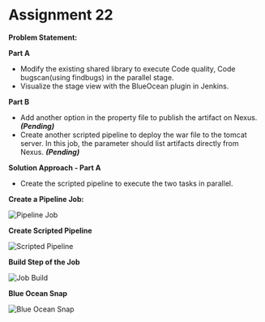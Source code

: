 # Assignment 22

**Problem Statement:**

**Part A**
- Modify the existing shared library to execute Code quality, Code bugscan(using findbugs) in the parallel stage. 
- Visualize the stage view with the BlueOcean plugin in Jenkins. 

**Part B**
- Add another option in the property file to publish the artifact on Nexus. _**(Pending)**_
- Create another scripted pipeline to deploy the war file to the tomcat server. In this job, the parameter should list artifacts directly from Nexus. _**(Pending)**_

**Solution Approach - Part A**
- Create the scripted pipeline to execute the two tasks in parallel.


**Create a Pipeline Job:**

![Pipeline Job](https://gitlab.com/ot-devops-ninja/batch9/linux/linux-batch-9-solutions/-/raw/siddharth/img/img_Asg_22/1_createPipelineJob.png)


**Create Scripted Pipeline**

![Scripted Pipeline](https://gitlab.com/ot-devops-ninja/batch9/linux/linux-batch-9-solutions/-/raw/siddharth/img/img_Asg_22/2_create_pipeline.png)


**Build Step of the Job**

![Job Build](https://gitlab.com/ot-devops-ninja/batch9/linux/linux-batch-9-solutions/-/raw/siddharth/img/img_Asg_22/3_build.png)


**Blue Ocean Snap**

![Blue Ocean Snap](https://gitlab.com/ot-devops-ninja/batch9/linux/linux-batch-9-solutions/-/raw/siddharth/img/img_Asg_22/4_BlueOcean_Snap.png)
